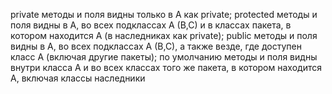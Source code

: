 private методы и поля видны только в A как private;
protected методы и поля видны в A, во всех подклассах A (B,C) и в классах пакета, в котором находится A (в наследниках как private);
public методы и поля видны в A, во всех подклассах A (B,C), а также везде, где доступен класс A (включая другие пакеты);
по умолчанию методы и поля видны внутри класса A и во всех классах того же пакета, в котором находится A, включая классы наследники